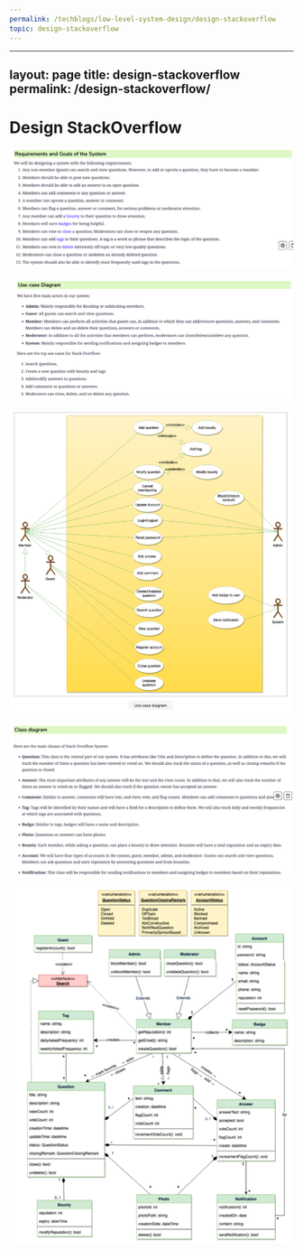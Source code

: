```yaml
---
permalink: /techblogs/low-level-system-design/design-stackoverflow
topic: design-stackoverflow
---
```

---
layout: page
title: design-stackoverflow
permalink: /design-stackoverflow/
---

# Design StackOverflow

![Screenshot 2020-12-11 at 6.54.57 PM](assets/Screenshot%202020-12-11%20at%206.54.57%20PM.png)

![Screenshot 2020-12-11 at 6.56.53 PM](assets/Screenshot%202020-12-11%20at%206.56.53%20PM.png)

![Screenshot 2020-12-11 at 6.57.15 PM](assets/Screenshot%202020-12-11%20at%206.57.15%20PM.png)

![Screenshot 2020-12-11 at 6.57.52 PM](assets/Screenshot%202020-12-11%20at%206.57.52%20PM.png)

![Screenshot 2020-12-11 at 6.59.49 PM](assets/Screenshot%202020-12-11%20at%206.59.49%20PM.png)